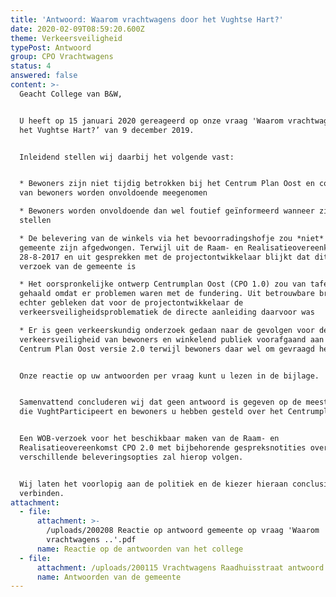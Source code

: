 ```yaml
---
title: 'Antwoord: Waarom vrachtwagens door het Vughtse Hart?'
date: 2020-02-09T08:59:20.600Z
theme: Verkeersveiligheid
typePost: Antwoord
group: CPO Vrachtwagens
status: 4
answered: false
content: >-
  Geacht College van B&W,


  U heeft op 15 januari 2020 gereageerd op onze vraag 'Waarom vrachtwagens door
  het Vughtse Hart?’ van 9 december 2019.


  Inleidend stellen wij daarbij het volgende vast:


  * Bewoners zijn niet tijdig betrokken bij het Centrum Plan Oost en commentaren
  van bewoners worden onvoldoende meegenomen

  * Bewoners worden onvoldoende dan wel foutief geïnformeerd wanneer zij vragen
  stellen

  * De belevering van de winkels via het bevoorradingshofje zou *niet* door de
  gemeente zijn afgedwongen. Terwijl uit de Raam- en Realisatieovereenkomst van
  28-8-2017 en uit gesprekken met de projectontwikkelaar blijkt dat dit *wel* op
  verzoek van de gemeente is

  * Het oorspronkelijke ontwerp Centrumplan Oost (CPO 1.0) zou van tafel zijn
  gehaald omdat er problemen waren met de fundering. Uit betrouwbare bron is
  echter gebleken dat voor de projectontwikkelaar de
  verkeersveiligheidsproblematiek de directe aanleiding daarvoor was

  * Er is geen verkeerskundig onderzoek gedaan naar de gevolgen voor de
  verkeersveiligheid van bewoners en winkelend publiek voorafgaand aan het
  Centrum Plan Oost versie 2.0 terwijl bewoners daar wel om gevraagd hebben.


  Onze reactie op uw antwoorden per vraag kunt u lezen in de bijlage.


  Samenvattend concluderen wij dat geen antwoord is gegeven op de meeste vragen
  die VughtParticipeert en bewoners u hebben gesteld over het Centrumplan Oost.


  Een WOB-verzoek voor het beschikbaar maken van de Raam- en
  Realisatieovereenkomst CPO 2.0 met bijbehorende gespreksnotities over de
  verschillende beleveringsopties zal hierop volgen.


  Wij laten het voorlopig aan de politiek en de kiezer hieraan conclusies te
  verbinden.
attachment:
  - file:
      attachment: >-
        /uploads/200208 Reactie op antwoord gemeente op vraag 'Waarom
        vrachtwagens ..'.pdf
      name: Reactie op de antwoorden van het college
  - file:
      attachment: /uploads/200115 Vrachtwagens Raadhuisstraat antwoord gemeente.pdf
      name: Antwoorden van de gemeente
---
```


